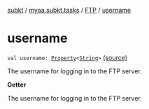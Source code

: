[subkt](../../index.md) / [myaa.subkt.tasks](../index.md) / [FTP](index.md) / [username](./username.md)

# username

`val username: `[`Property`](https://docs.gradle.org/current/javadoc/org/gradle/api/provider/Property.html)`<`[`String`](https://kotlinlang.org/api/latest/jvm/stdlib/kotlin/-string/index.html)`>` [(source)](https://github.com/Myaamori/SubKt/blob/master/src/main/kotlin/myaa/subkt/tasks/tasks.kt#L1727)

The username for logging in to the FTP server.

**Getter**

The username for logging in to the FTP server.

